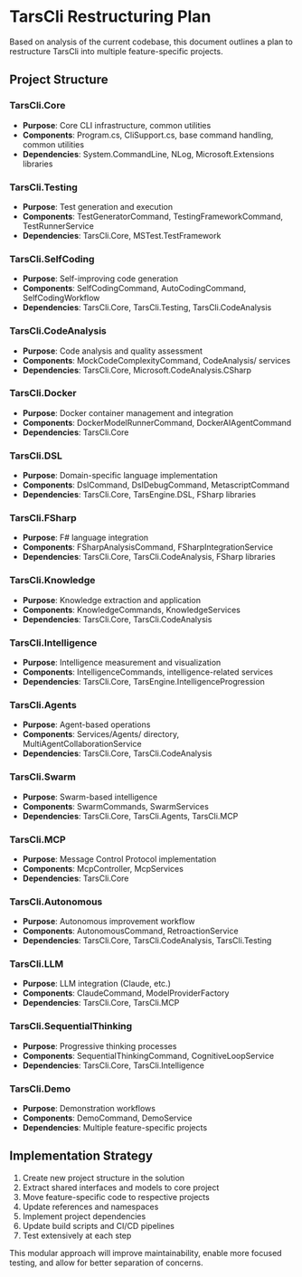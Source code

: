 # TarsCli Restructuring Plan

Based on analysis of the current codebase, this document outlines a plan to restructure TarsCli into multiple feature-specific projects.

## Project Structure

### TarsCli.Core
- **Purpose**: Core CLI infrastructure, common utilities
- **Components**: Program.cs, CliSupport.cs, base command handling, common utilities
- **Dependencies**: System.CommandLine, NLog, Microsoft.Extensions libraries

### TarsCli.Testing
- **Purpose**: Test generation and execution
- **Components**: TestGeneratorCommand, TestingFrameworkCommand, TestRunnerService
- **Dependencies**: TarsCli.Core, MSTest.TestFramework

### TarsCli.SelfCoding
- **Purpose**: Self-improving code generation
- **Components**: SelfCodingCommand, AutoCodingCommand, SelfCodingWorkflow
- **Dependencies**: TarsCli.Core, TarsCli.Testing, TarsCli.CodeAnalysis

### TarsCli.CodeAnalysis
- **Purpose**: Code analysis and quality assessment
- **Components**: MockCodeComplexityCommand, CodeAnalysis/ services
- **Dependencies**: TarsCli.Core, Microsoft.CodeAnalysis.CSharp

### TarsCli.Docker
- **Purpose**: Docker container management and integration
- **Components**: DockerModelRunnerCommand, DockerAIAgentCommand
- **Dependencies**: TarsCli.Core

### TarsCli.DSL
- **Purpose**: Domain-specific language implementation
- **Components**: DslCommand, DslDebugCommand, MetascriptCommand
- **Dependencies**: TarsCli.Core, TarsEngine.DSL, FSharp libraries

### TarsCli.FSharp
- **Purpose**: F# language integration
- **Components**: FSharpAnalysisCommand, FSharpIntegrationService
- **Dependencies**: TarsCli.Core, TarsCli.CodeAnalysis, FSharp libraries

### TarsCli.Knowledge
- **Purpose**: Knowledge extraction and application
- **Components**: KnowledgeCommands, KnowledgeServices
- **Dependencies**: TarsCli.Core, TarsCli.CodeAnalysis

### TarsCli.Intelligence
- **Purpose**: Intelligence measurement and visualization
- **Components**: IntelligenceCommands, intelligence-related services
- **Dependencies**: TarsCli.Core, TarsEngine.IntelligenceProgression

### TarsCli.Agents
- **Purpose**: Agent-based operations
- **Components**: Services/Agents/ directory, MultiAgentCollaborationService
- **Dependencies**: TarsCli.Core, TarsCli.CodeAnalysis

### TarsCli.Swarm
- **Purpose**: Swarm-based intelligence
- **Components**: SwarmCommands, SwarmServices
- **Dependencies**: TarsCli.Core, TarsCli.Agents, TarsCli.MCP

### TarsCli.MCP
- **Purpose**: Message Control Protocol implementation
- **Components**: McpController, McpServices
- **Dependencies**: TarsCli.Core

### TarsCli.Autonomous
- **Purpose**: Autonomous improvement workflow
- **Components**: AutonomousCommand, RetroactionService
- **Dependencies**: TarsCli.Core, TarsCli.CodeAnalysis, TarsCli.Testing

### TarsCli.LLM
- **Purpose**: LLM integration (Claude, etc.)
- **Components**: ClaudeCommand, ModelProviderFactory
- **Dependencies**: TarsCli.Core, TarsCli.MCP

### TarsCli.SequentialThinking
- **Purpose**: Progressive thinking processes
- **Components**: SequentialThinkingCommand, CognitiveLoopService
- **Dependencies**: TarsCli.Core, TarsCli.Intelligence

### TarsCli.Demo
- **Purpose**: Demonstration workflows
- **Components**: DemoCommand, DemoService
- **Dependencies**: Multiple feature-specific projects

## Implementation Strategy

1. Create new project structure in the solution
2. Extract shared interfaces and models to core project
3. Move feature-specific code to respective projects
4. Update references and namespaces
5. Implement project dependencies
6. Update build scripts and CI/CD pipelines
7. Test extensively at each step

This modular approach will improve maintainability, enable more focused testing, and allow for better separation of concerns.